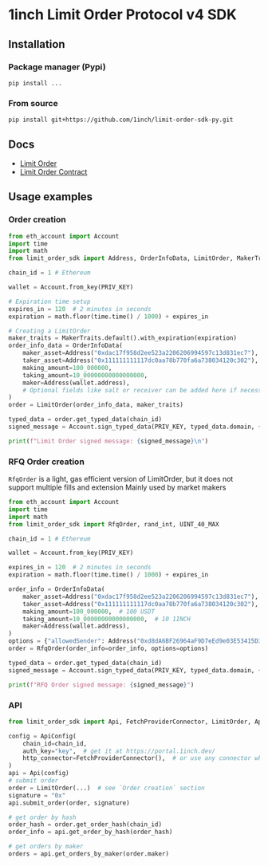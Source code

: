 # 1inch Limit Order Protocol v4 SDK

## Installation

### Package manager (Pypi)
```shell
pip install ... 
```

### From source
```shell
pip install git+https://github.com/1inch/limit-order-sdk-py.git
```

## Docs
- [Limit Order](limit_order_sdk/limit_order/README.md)
- [Limit Order Contract](limit_order_sdk/limit_order_contract/README.md)

## Usage examples

### Order creation
```python
from eth_account import Account
import time
import math
from limit_order_sdk import Address, OrderInfoData, LimitOrder, MakerTraits

chain_id = 1 # Ethereum

wallet = Account.from_key(PRIV_KEY)

# Expiration time setup
expires_in = 120  # 2 minutes in seconds
expiration = math.floor(time.time() / 1000) + expires_in

# Creating a LimitOrder
maker_traits = MakerTraits.default().with_expiration(expiration)
order_info_data = OrderInfoData(
    maker_asset=Address("0xdac17f958d2ee523a2206206994597c13d831ec7"),
    taker_asset=Address("0x111111111117dc0aa78b770fa6a738034120c302"),
    making_amount=100_000000,
    taking_amount=10_00000000000000000,
    maker=Address(wallet.address),
    # Optional fields like salt or receiver can be added here if necessary
)
order = LimitOrder(order_info_data, maker_traits)

typed_data = order.get_typed_data(chain_id)
signed_message = Account.sign_typed_data(PRIV_KEY, typed_data.domain, {"Order": typed_data.types["Order"]}, typed_data.message)

print(f"Limit Order signed message: {signed_message}\n")
```
### RFQ Order creation

`RfqOrder` is a light, gas efficient version of LimitOrder, but it does not support multiple fills and extension
Mainly used by market makers
```python
from eth_account import Account
import time
import math
from limit_order_sdk import RfqOrder, rand_int, UINT_40_MAX

chain_id = 1 # Ethereum

wallet = Account.from_key(PRIV_KEY)

expires_in = 120  # 2 minutes in seconds
expiration = math.floor(time.time() / 1000) + expires_in

order_info = OrderInfoData(
    maker_asset=Address("0xdac17f958d2ee523a2206206994597c13d831ec7"),
    taker_asset=Address("0x111111111117dc0aa78b770fa6a738034120c302"),
    making_amount=100_000000,  # 100 USDT
    taking_amount=10_00000000000000000,  # 10 1INCH
    maker=Address(wallet.address),
)
options = {"allowedSender": Address("0xd8dA6BF26964aF9D7eEd9e03E53415D37aA96045"), "expiration": expiration, "nonce": rand_int(UINT_40_MAX)}
order = RfqOrder(order_info=order_info, options=options)

typed_data = order.get_typed_data(chain_id)
signed_message = Account.sign_typed_data(PRIV_KEY, typed_data.domain, {"Order": typed_data.types["Order"]}, typed_data.message)

print(f"RFQ Order signed message: {signed_message}")
```

### API
```python
from limit_order_sdk import Api, FetchProviderConnector, LimitOrder, ApiConfig

config = ApiConfig(
    chain_id=chain_id,
    auth_key="key",  # get it at https://portal.1inch.dev/
    http_connector=FetchProviderConnector(),  # or use any connector which implements `HttpProviderConnector`
)
api = Api(config)
# submit order
order = LimitOrder(...)  # see `Order creation` section
signature = "0x"
api.submit_order(order, signature)

# get order by hash
order_hash = order.get_order_hash(chain_id)
order_info = api.get_order_by_hash(order_hash)

# get orders by maker
orders = api.get_orders_by_maker(order.maker)
```

